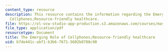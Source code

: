 ```yaml
---
content_type: resource
description: This resource contains the information regarding the Emerging Role of
  Cellphones;Resource-friendly healthcare.
file: https://ol-ocw-studio-app-production.s3.amazonaws.com/courses/mas-965-nextlab-i-designing-mobile-technologies-for-the-next-billion-users-fall-2008/b7de441cabf1b3b676715602b8788c90_MITMAS_965F08_lec14.pdf
file_type: application/pdf
resourcetype: Document
title: The Emerging Role of Cellphones;Resource-friendly healthcare
uid: b7de441c-abf1-b3b6-7671-5602b8788c90
---
```

